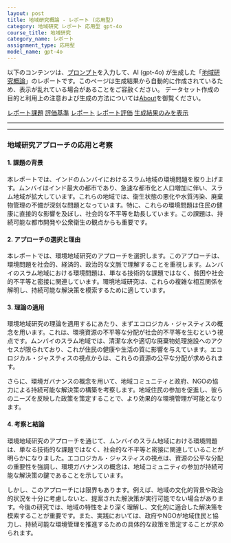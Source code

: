 ```yaml
---
layout: post
title: 地域研究概論 - レポート (応用型)
category: 地域研究 レポート 応用型 gpt-4o
course_title: 地域研究
category_name: レポート
assignment_type: 応用型
model_name: gpt-4o
---
```


以下のコンテンツは、[プロンプト](https://github.com/takedatoshiyuki/synthetic_assignments/tree/main/generated/地域研究/gpt-4o/prompt_レポート-応用型.md)を入力して、AI (gpt-4o) が生成した「[地域研究概論](/contents/地域研究/)」のレポートです。このページは生成結果から自動的に作成されているため、表示が乱れている場合があることをご容赦ください。
データセット作成の目的と利用上の注意および生成の方法については[About](/About)を御覧ください。

[レポート課題](../レポート課題-応用型)
[評価基準](../評価基準-応用型)
[レポート](../レポート-応用型)
[レポート評価](../レポート評価-応用型)
[生成結果のみを表示](https://github.com/takedatoshiyuki/synthetic_assignments/tree/main/generated/地域研究/gpt-4o/レポート-応用型.md)
  

***
***
  
### 地域研究アプローチの応用と考察

#### 1. 課題の背景

本レポートでは、インドのムンバイにおけるスラム地域の環境問題を取り上げます。ムンバイはインド最大の都市であり、急速な都市化と人口増加に伴い、スラム地域が拡大しています。これらの地域では、衛生状態の悪化や水質汚染、廃棄物管理の不備が深刻な問題となっています。特に、これらの環境問題は住民の健康に直接的な影響を及ぼし、社会的な不平等を助長しています。この課題は、持続可能な都市開発や公衆衛生の観点からも重要です。

#### 2. アプローチの選択と理由

本レポートでは、環境地域研究のアプローチを選択します。このアプローチは、環境問題を社会的、経済的、政治的な文脈で理解することを重視します。ムンバイのスラム地域における環境問題は、単なる技術的な課題ではなく、貧困や社会的不平等と密接に関連しています。環境地域研究は、これらの複雑な相互関係を解明し、持続可能な解決策を模索するために適しています。

#### 3. 理論の適用

環境地域研究の理論を適用するにあたり、まずエコロジカル・ジャスティスの概念を用います。これは、環境資源の不平等な分配が社会的不平等を生むという視点です。ムンバイのスラム地域では、清潔な水や適切な廃棄物処理施設へのアクセスが限られており、これが住民の健康や生活の質に影響を与えています。エコロジカル・ジャスティスの視点からは、これらの資源の公平な分配が求められます。

さらに、環境ガバナンスの概念を用いて、地域コミュニティと政府、NGOの協力による持続可能な解決策の構築を考察します。地域住民の参加を促進し、彼らのニーズを反映した政策を策定することで、より効果的な環境管理が可能となります。

#### 4. 考察と結論

環境地域研究のアプローチを通じて、ムンバイのスラム地域における環境問題は、単なる技術的な課題ではなく、社会的な不平等と密接に関連していることが明らかになりました。エコロジカル・ジャスティスの視点は、資源の公平な分配の重要性を強調し、環境ガバナンスの概念は、地域コミュニティの参加が持続可能な解決策の鍵であることを示しています。

しかし、このアプローチには限界もあります。例えば、地域の文化的背景や政治的状況を十分に考慮しないと、提案された解決策が実行可能でない場合があります。今後の研究では、地域の特性をより深く理解し、文化的に適合した解決策を模索することが重要です。また、実践においては、政府やNGOが地域住民と協力し、持続可能な環境管理を推進するための具体的な政策を策定することが求められます。
